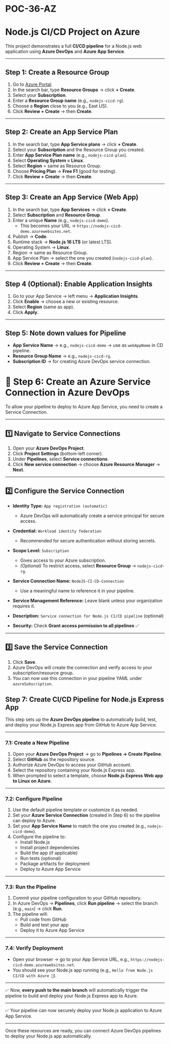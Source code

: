 # POC-36-AZ

# Node.js CI/CD Project on Azure

This project demonstrates a full **CI/CD pipeline** for a Node.js web application using **Azure DevOps** and **Azure App Service**.

---

## Step 1: Create a Resource Group
1. Go to [Azure Portal](https://portal.azure.com).  
2. In the search bar, type **Resource Groups** → click **+ Create**.  
3. Select your **Subscription**.  
4. Enter a **Resource Group name** (e.g., `nodejs-cicd-rg`).  
5. Choose a **Region** close to you (e.g., East US).  
6. Click **Review + Create** → then **Create**.  

---

## Step 2: Create an App Service Plan
1. In the search bar, type **App Service plans** → click **+ Create**.  
2. Select your **Subscription** and the Resource Group you created.  
3. Enter **App Service Plan name** (e.g., `nodejs-cicd-plan`).  
4. Select **Operating System = Linux**.  
5. Select **Region** = same as Resource Group.  
6. Choose **Pricing Plan** → **Free F1** (good for testing).  
7. Click **Review + Create** → then **Create**.  

---

## Step 3: Create an App Service (Web App)
1. In the search bar, type **App Services** → click **+ Create**.  
2. Select **Subscription** and **Resource Group**.  
3. Enter a unique **Name** (e.g., `nodejs-cicd-demo`).  
   - This becomes your URL → `https://nodejs-cicd-demo.azurewebsites.net`.  
4. Publish → **Code**.  
5. Runtime stack → **Node.js 16 LTS** (or latest LTS).  
6. Operating System → **Linux**.  
7. Region → same as Resource Group.  
8. App Service Plan → select the one you created (`nodejs-cicd-plan`).  
9. Click **Review + Create** → then **Create**.  

---

## Step 4 (Optional): Enable Application Insights
1. Go to your App Service → left menu → **Application Insights**.  
2. Click **Enable** → choose a new or existing resource.  
3. Select **Region** (same as app).  
4. Click **Apply**.  

---

## Step 5: Note down values for Pipeline
- **App Service Name** → e.g., `nodejs-cicd-demo` → use as `webAppName` in CD pipeline.  
- **Resource Group Name** → e.g., `nodejs-cicd-rg`.  
- **Subscription ID** → for creating Azure DevOps service connection.  

# 🔵 Step 6: Create an Azure Service Connection in Azure DevOps

To allow your pipeline to deploy to Azure App Service, you need to create a Service Connection.

---

## 1️⃣ Navigate to Service Connections

1. Open your **Azure DevOps Project**.
2. Click **Project Settings** (bottom-left corner).
3. Under **Pipelines**, select **Service connections**.
4. Click **New service connection** → choose **Azure Resource Manager** → **Next**.

---

## 2️⃣ Configure the Service Connection

- **Identity Type:** `App registration (automatic)`  
  - Azure DevOps will automatically create a service principal for secure access.

- **Credential:** `Workload identity federation`  
  - Recommended for secure authentication without storing secrets.

- **Scope Level:** `Subscription`  
  - Gives access to your Azure subscription.  
  - *(Optional)* To restrict access, select **Resource Group** → `nodejs-cicd-rg`.

- **Service Connection Name:** `NodeJS-CI-CD-Connection`  
  - Use a meaningful name to reference it in your pipeline.

- **Service Management Reference:** Leave blank unless your organization requires it.

- **Description:** `Service connection for Node.js CI/CD pipeline` (optional)

- **Security:** Check **Grant access permission to all pipelines** ✅

---

## 3️⃣ Save the Service Connection

1. Click **Save**.
2. Azure DevOps will create the connection and verify access to your subscription/resource group.
3. You can now use this connection in your pipeline YAML under `azureSubscription`.

   
## Step 7: Create CI/CD Pipeline for Node.js Express App

This step sets up the **Azure DevOps pipeline** to automatically build, test, and deploy your Node.js Express app from GitHub to Azure App Service.

---

### 7.1: Create a New Pipeline

1. Open your **Azure DevOps Project** → go to **Pipelines → Create Pipeline**.
2. Select **GitHub** as the repository source.
3. Authorize Azure DevOps to access your GitHub account.
4. Select the repository containing your Node.js Express app.
5. When prompted to select a template, choose **Node.js Express Web app to Linux on Azure**.

---

### 7.2: Configure Pipeline

1. Use the default pipeline template or customize it as needed.
2. Set your **Azure Service Connection** (created in Step 6) so the pipeline can deploy to Azure.
3. Set your **App Service Name** to match the one you created (e.g., `nodejs-cicd-demo`).
4. Configure the pipeline to:
   - Install Node.js
   - Install project dependencies
   - Build the app (if applicable)
   - Run tests (optional)
   - Package artifacts for deployment
   - Deploy to Azure App Service

---

### 7.3: Run the Pipeline

1. Commit your pipeline configuration to your GitHub repository.
2. In Azure DevOps → **Pipelines**, click **Run pipeline** → select the branch (e.g., `main`) → click **Run**.
3. The pipeline will:
   - Pull code from GitHub
   - Build and test your app
   - Deploy it to Azure App Service

---

### 7.4: Verify Deployment

- Open your browser → go to your App Service URL, e.g., `https://nodejs-cicd-demo.azurewebsites.net`.
- You should see your Node.js app running (e.g., `Hello from Node.js CI/CD with Azure 🚀`).

---

✅ Now, **every push to the main branch** will automatically trigger the pipeline to build and deploy your Node.js Express app to Azure.

---

✅ Your pipeline can now securely deploy your Node.js application to Azure App Service.

---

Once these resources are ready, you can connect Azure DevOps pipelines to deploy your Node.js app automatically.
